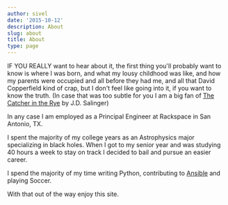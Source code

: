 ```yaml
---
author: sivel
date: '2015-10-12'
description: About
slug: about
title: About
type: page
---
```


IF YOU REALLY want to hear about it, the first thing you'll probably want to know is where I was born, and what my lousy childhood was like, and how my parents were occupied and all before they had me, and all that David Copperfield kind of crap, but I don't feel like going into it, if you want to know the truth. (In case that was too subtle for you I am a big fan of <a href="http://en.wikipedia.org/wiki/The_Catcher_in_the_Rye" target="_blank">The Catcher in the Rye</a> by J.D. Salinger)

In any case I am employed as a Principal Engineer at Rackspace in San Antonio, TX.

I spent the majority of my college years as an Astrophysics major specializing in black holes. When I got to my senior year and was studying 40 hours a week to stay on track I decided to bail and pursue an easier career.

I spend the majority of my time writing Python, contributing to [Ansible](https://github.com/ansible/) and playing Soccer.

With that out of the way enjoy this site.